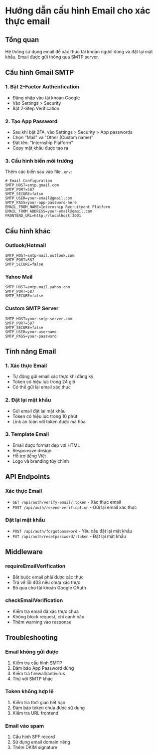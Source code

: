 # Hướng dẫn cấu hình Email cho xác thực email

## Tổng quan
Hệ thống sử dụng email để xác thực tài khoản người dùng và đặt lại mật khẩu. Email được gửi thông qua SMTP server.

## Cấu hình Gmail SMTP

### 1. Bật 2-Factor Authentication
- Đăng nhập vào tài khoản Google
- Vào Settings > Security
- Bật 2-Step Verification

### 2. Tạo App Password
- Sau khi bật 2FA, vào Settings > Security > App passwords
- Chọn "Mail" và "Other (Custom name)"
- Đặt tên: "Internship Platform"
- Copy mật khẩu được tạo ra

### 3. Cấu hình biến môi trường
Thêm các biến sau vào file `.env`:

```env
# Email Configuration
SMTP_HOST=smtp.gmail.com
SMTP_PORT=587
SMTP_SECURE=false
SMTP_USER=your-email@gmail.com
SMTP_PASS=your-app-password-here
EMAIL_FROM_NAME=Internship Recruitment Platform
EMAIL_FROM_ADDRESS=your-email@gmail.com
FRONTEND_URL=http://localhost:3001
```

## Cấu hình khác

### Outlook/Hotmail
```env
SMTP_HOST=smtp-mail.outlook.com
SMTP_PORT=587
SMTP_SECURE=false
```

### Yahoo Mail
```env
SMTP_HOST=smtp.mail.yahoo.com
SMTP_PORT=587
SMTP_SECURE=false
```

### Custom SMTP Server
```env
SMTP_HOST=your-smtp-server.com
SMTP_PORT=587
SMTP_SECURE=false
SMTP_USER=your-username
SMTP_PASS=your-password
```

## Tính năng Email

### 1. Xác thực Email
- Tự động gửi email xác thực khi đăng ký
- Token có hiệu lực trong 24 giờ
- Có thể gửi lại email xác thực

### 2. Đặt lại mật khẩu
- Gửi email đặt lại mật khẩu
- Token có hiệu lực trong 10 phút
- Link an toàn với token được mã hóa

### 3. Template Email
- Email được format đẹp với HTML
- Responsive design
- Hỗ trợ tiếng Việt
- Logo và branding tùy chỉnh

## API Endpoints

### Xác thực Email
- `GET /api/auth/verify-email/:token` - Xác thực email
- `POST /api/auth/resend-verification` - Gửi lại email xác thực

### Đặt lại mật khẩu
- `POST /api/auth/forgotpassword` - Yêu cầu đặt lại mật khẩu
- `PUT /api/auth/resetpassword/:token` - Đặt lại mật khẩu

## Middleware

### requireEmailVerification
- Bắt buộc email phải được xác thực
- Trả về lỗi 403 nếu chưa xác thực
- Bỏ qua cho tài khoản Google OAuth

### checkEmailVerification
- Kiểm tra email đã xác thực chưa
- Không block request, chỉ cảnh báo
- Thêm warning vào response

## Troubleshooting

### Email không gửi được
1. Kiểm tra cấu hình SMTP
2. Đảm bảo App Password đúng
3. Kiểm tra firewall/antivirus
4. Thử với SMTP khác

### Token không hợp lệ
1. Kiểm tra thời gian hết hạn
2. Đảm bảo token chưa được sử dụng
3. Kiểm tra URL frontend

### Email vào spam
1. Cấu hình SPF record
2. Sử dụng email domain riêng
3. Thêm DKIM signature
